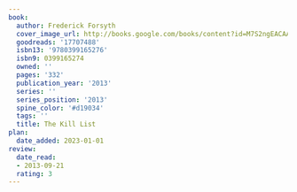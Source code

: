 ```yaml
---
book:
  author: Frederick Forsyth
  cover_image_url: http://books.google.com/books/content?id=M7S2ngEACAAJ&printsec=frontcover&img=1&zoom=1&source=gbs_api
  goodreads: '17707488'
  isbn13: '9780399165276'
  isbn9: 0399165274
  owned: ''
  pages: '332'
  publication_year: '2013'
  series: ''
  series_position: '2013'
  spine_color: '#d19034'
  tags: ''
  title: The Kill List
plan:
  date_added: 2023-01-01
review:
  date_read:
  - 2013-09-21
  rating: 3
---
```

